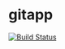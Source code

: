# gitapp

[![Build Status](https://dev.azure.com/ayan9093/AgileProject/_apis/build/status%2Fdevops-shuddha18.gitapp?branchName=master)](https://dev.azure.com/ayan9093/AgileProject/_build/latest?definitionId=3&branchName=master)